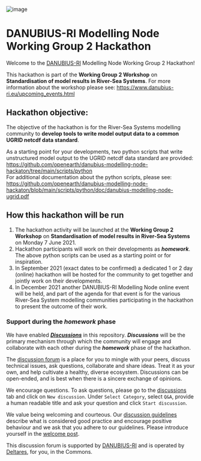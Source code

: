 ![image](https://user-images.githubusercontent.com/29396406/119979333-18280e80-bfbb-11eb-827f-dc828e19448d.png)
# DANUBIUS-RI Modelling Node Working Group 2 Hackathon

Welcome to the [DANUBIUS-RI](https://www.danubius-ri.eu/) Modelling Node Working Group 2 Hackathon! 

This hackathon is part of the **Working Group 2 Workshop** on **Standardisation of model results in River-Sea Systems**. For more information about the workshop please see: https://www.danubius-ri.eu/upcoming_events.html

## Hackathon objective:
The objective of the hackathon is for the River-Sea Systems modelling community to **develop tools to write model output data to a common UGRID netcdf data standard**.

As a starting point for your developments, two python scripts that write unstructured model output to the UGRID netcdf data standard are provided: \
https://github.com/openearth/danubius-modelling-node-hackaton/tree/main/scripts/python \
For additional documentation about the python scripts, please see: \
https://github.com/openearth/danubius-modelling-node-hackaton/blob/main/scripts/python/doc/danubius-modelling-node-ugrid.pdf

## How this hackathon will be run
1. The hackathon activity will be launched at the **Working Group 2 Workshop** on **Standardisation of model results in River-Sea Systems** on Monday 7 June 2021. 
2. Hackathon participants will work on their developments as **_homework_**. The above python scripts can be used as a starting point or for inspiration.
3. In September 2021 (exact dates to be confirmed) a dedicated 1 or 2 day (online) hackathon will be hosted for the community to get together and jointly work on their developments.
4. In December 2021 another DANUBIUS-RI Modelling Node online event will be held, and part of the agenda for that event is for the various River-Sea System modelling communities participating in the hackathon to present the outcome of their work.

### Support during the _homework_ phase
We have enabled **_[Discussions](https://github.com/openearth/danubius-modelling-node-hackaton/discussions)_** in this repository. **_Discussions_** will be the primary mechanism through which the community will engage and collaborate with each other during the **_homework_** phase of the hackathon.

The [discussion forum](https://github.com/openearth/danubius-modelling-node-hackaton/discussions) is a place for you to mingle with your peers, discuss technical issues, ask questions, collaborate and share ideas. Treat it as your own, and help cultivate a healthy, diverse ecosystem. Discussions can be open-ended, and is best when there is a sincere exchange of opinions. 

We encourage questions. To ask questions, please go to the [discussions](https://github.com/openearth/danubius-modelling-node-hackaton/discussions) tab and click on `New discussion`. Under `Select Category`, select `Q&A`, provide a human readable title and ask your question and click `Start discussion`. 

We value being welcoming and courteous. Our [discussion guidelines](https://github.com/openearth/danubius-modelling-node-hackaton/blob/main/discussion_guidelines.md) describe what is considered good practice and encourage positive behaviour and we ask that you adhere to our guidelines. Please introduce yourself in the [welcome post](https://github.com/openearth/danubius-modelling-node-hackaton/discussions/1).

This discussion forum is supported by [DANUBIUS-RI](https://www.danubius-ri.eu/) and is operated by [Deltares](https://www.deltares.nl/en/), for you, in the Commons. 




